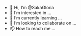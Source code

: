 - 👋 Hi, I’m @SakaGloria
- 👀 I’m interested in ...
- 🌱 I’m currently learning ...
- 💞️ I’m looking to collaborate on ...
- 📫 How to reach me ...

<!---
SakaGloria/SakaGloria is a ✨ special ✨ repository because its `README.md` (this file) appears on your GitHub profile.
You can click the Preview link to take a look at your changes.
--->
